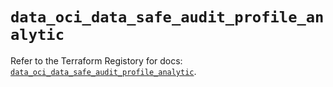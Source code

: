 # `data_oci_data_safe_audit_profile_analytic`

Refer to the Terraform Registory for docs: [`data_oci_data_safe_audit_profile_analytic`](https://registry.terraform.io/providers/oracle/oci/6.18.0/docs/data-sources/data_safe_audit_profile_analytic).
